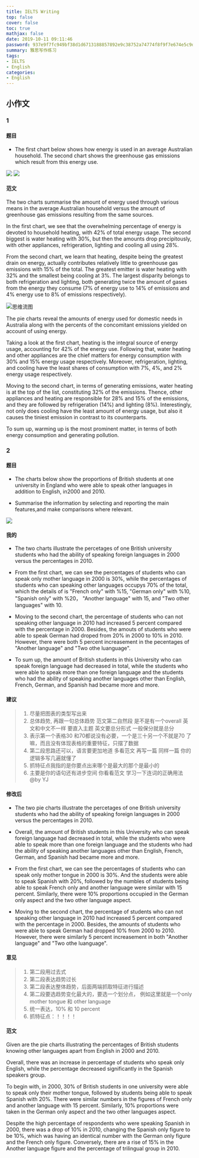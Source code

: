 ```yaml
---
title: IELTS Writing
top: false
cover: false
toc: true
mathjax: false
date: 2019-10-11 09:11:46
password: 937e9f7fc949bf38d1d6713188857892e9c38752a74774f8f9f7e674e5c9d56d
summary: 雅思写作练习
tags:
- IELTS
- English
categories:
- English
---
```


## 小作文


### 1

#### **题目**

- The first chart below shows how energy is used in an average Australian household. The second chart shows the greenhouse gas emissions which result from this energy use.

![](http://webms3.xhd.cn/u/cms/shanghai/201701/11172749qami.jpg)
![](http://webms3.xhd.cn/u/cms/shanghai/201701/11172811j163.jpg)

#### **范文**

The two charts summarise the amount of energy used through various means in the average Australian household versus the amount of greenhouse gas emissions resulting from the same sources.

In the first chart, we see that the overwhelming percentage of energy is devoted to household heating, with 42% of total energy usage. The second biggest is water heating with 30%, but then the amounts drop precipitously, with other appliances, refrigeration, lighting and cooling all using 28%.

From the second chart, we learn that heating, despite being the greatest drain on energy, actually contributes relatively little to greenhouse gas emissions with 15% of the total. The greatest emitter is water heating with 32% and the smallest being cooling at 3%. The largest disparity belongs to both refrigeration and lighting, both generating twice the amount of gases from the energy they consume (7% of energy use to 14% of emissions and 4% energy use to 8% of emissions respectively).

![思维流图](https://i.loli.net/2019/10/11/641yS8GCsTw3MDz.png)


The pie charts reveal the amounts of energy used for domestic needs in Australia along with the percents of the concomitant emissions yielded on account of using energy.

Taking a look at the first chart, heating is the integral source of energy usage, accounting for 42% of the energy use. Following that, water heating and other appliances are the chief matters for energy consumption with 30% and 15% energy usage respectively. Moreover, refrigeration, lighting, and cooling have the least shares of consumption with 7%, 4%, and 2% energy usage respectively.

Moving to the second chart, in terms of generating emissions, water heating is at the top of the list, constituting 32% of the emissions. Thence, other appliances and heating are responsible for 28% and 15% of the emissions, and they are followed by refrigeration (14%) and lighting (8%). Interestingly, not only does cooling have the least amount of energy usage, but also it causes the tiniest emission in contrast to its counterparts.

To sum up, warming up is the most prominent matter, in terms of both energy consumption and generating pollution.


### 2

#### **题目**

- The charts below show the proportions of British students at one university in England who were able to speak other languages in addition to English, in2000 and 2010.

- Summarise the information by selecting and reporting the main features,and make comparisons where relevant.

![](https://essayforum.com/shared_files/uploaded/76910/305298_1_o.png)

#### **我的**

- The two charts illustrate the percetages of one British university students who had the ability of speaking foreign languages in 2000 versus the percentages in 2010.

- From the first chart, we can see the percentages of students who can speak only mother language in 2000 is 30%, while the percentages of students who can speaking other languages occupys 70% of the total, which the details of is "French only" with %15, "German only" with %10, "Spanish only" with %20， "Another language" with 15, and "Two other languages" with 10.

- Moving to the second chart, the percentage of students who can not speaking other language in 2010 had increased 5 percent compared with the percentage in 2000. Besides, the amouts of students who were able to speak German had droped from 20% in 2000 to 10% in 2010. However, there were both 5 percent increasement in the pecentages of "Another language" and "Two othe luanguage".

- To sum up, the amount of British students in this University who can speak foreign language had decreased in total, while the students who were able to speak more than one foreign language and the students who had the ability of speaking another languages other than English, French, German, and Spanish had became more and more.

#### **建议**
>
>1. 尽量把图表的类型写出来
>2. 总体趋势, 再跟一句总体趋势 范文第二自然段 是不是有一个overall 英文和中文不一样 要直入主题 英文要总分形式 一般保分就是总分
>3. 表示第一个表格30 和70都说没有必要，一个是三十另一个不就是70 了嘛，而且没有体现表格的重要特征，只摆了数据
>4. 第二段思路还可以，语言要更加地道 多看范文 再写一篇 同样一篇 你的逻辑多写几遍就懂了
>5. 抓特征点我指的是你要点出来哪个是最大的那个是最小的
>6. 主要是你的语句还有进步空间 你看看范文 学习一下连词的正确用法
>@by YJ
>

#### **修改后**


- The two pie charts illustrate the percetages of one British university students who had the ability of speaking foreign languages in 2000 versus the percentages in 2010.

- Overall, the amount of British students in this University who can speak foreign language had decreased in total, while the students who were able to speak more than one foreign language and the students who had the ability of speaking another languages other than English, French, German, and Spanish had became more and more.

- From the first chart, we can see the percentages of students who can speak only mother tongue in 2000 is 30%. And the students were able to speak Spanish with 20%, followed by the numbles of students being able to speak French only and another language were similar with 15 percent. Similarly, there were 10% proportions occupied in the German only aspect and the two other language aspect.

- Moving to the second chart, the percentage of students who can not speaking other language in 2010 had increased 5 percent compared with the percentage in 2000. Besides, the amounts of students who were able to speak German had dropped 10% from 2000 to 2010. However, there were similarly 5 percent increasement in both "Another language" and "Two othe luanguage".

#### **意见**

> 1. 第二段用过去式
> 2. 第二段表达趋势过长
> 3. 第二段表达整体趋势，后面两端抓取特征进行描述
> 4. 第二段要选趋势变化最大的，要选一个划分点， 例如这里就是一个only mother tongue 和 other language
> 5. 统一表达，10% 和 10 percent
> 6. 抓特征点：！！！！

#### **范文**

Given are the pie charts illustrating the percentages of British students knowing other languages apart from English in 2000 and 2010.

Overall, there was an increase in percentage of students who speak only English, while the percentage decreased significantly in the Spanish speakers group.

To begin with, in 2000, 30% of British students in one university were able to speak only their mother tongue, followed by students being able to speak Spanish with 20%. There were similar numbers in the figures of French only and another language with 15 percent. Similarly, 10% proportions were taken in the German only aspect and the two other languages aspect.

Despite the high percentage of respondents who were speaking Spanish in 2000, there was a drop of 10% in 2010, changing the Spanish only figure to be 10%, which was having an identical number with the German only figure and the French only figure. Conversely, there are a rise of 15% in the Another language figure and the percentage of trilingual group in 2010.
